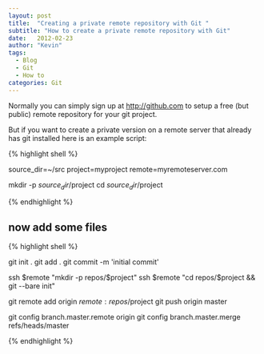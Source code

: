 ```yaml
---
layout: post
title:  "Creating a private remote repository with Git "
subtitle: "How to create a private remote repository with Git"
date:   2012-02-23
author: "Kevin"
tags:
  - Blog
  - Git
  - How to
categories: Git
---
```


Normally you can simply sign up at http://github.com to setup a free (but public) remote repository for your git project.

But if you want to create a private version on a remote server that already has git installed here is an example script:

{% highlight shell %}

source_dir=~/src
project=myproject
remote=myremoteserver.com

mkdir -p $source_dir/$project
cd $source_dir/$project

{% endhighlight %}

## now add some files

{% highlight shell %}

git init .
git add .
git commit -m 'initial commit'

ssh $remote "mkdir -p repos/$project"
ssh $remote "cd repos/$project &amp;&amp; git --bare init"

git remote add origin $remote:repos/$project
git push origin master

git config branch.master.remote origin
git config branch.master.merge refs/heads/master

{% endhighlight %}